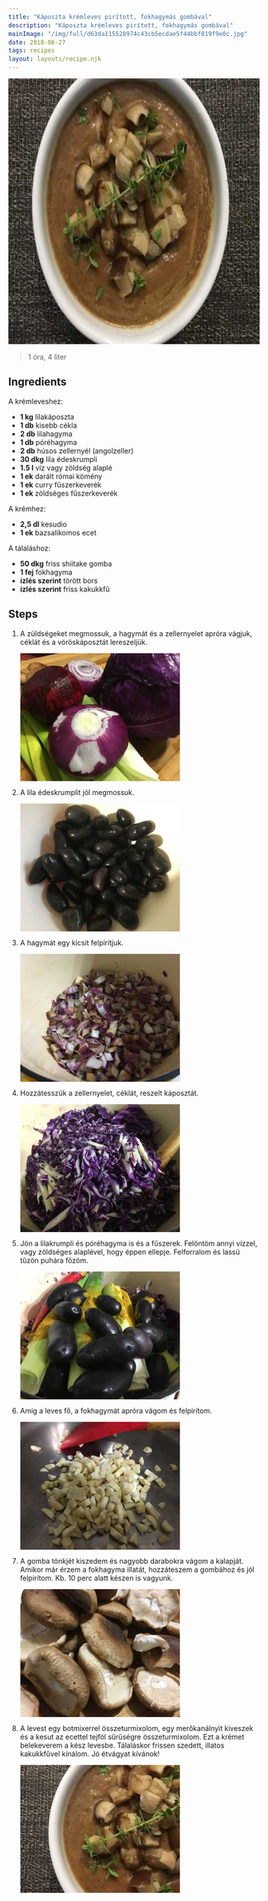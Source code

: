 ```yaml
---
title: "Káposzta krémleves pirított, fokhagymás gombával"
description: "Káposzta krémleves pirított, fokhagymás gombával"
mainImage: "/img/full/d63da115528974c43cb5ecdae5f44bbf819f9e0c.jpg"
date: 2018-06-27
tags: recipes
layout: layouts/recipe.njk
---
```

                            
<p align="center"><a href="https://cookpad.com/hu/receptek/5238792-kaposzta-kremleves-piritott-fokhagymas-gombaval" rel="Recipe source page"><img width="751" height="532" src="/img/full/d63da115528974c43cb5ecdae5f44bbf819f9e0c.jpg"/></a></p>

> 1 óra, 4 liter 

## Ingredients

A krémleveshez:
* **1 kg** lilakáposzta
* **1 db** kisebb cékla
* **2 db** lilahagyma
* **1 db** póréhagyma
* **2 db** húsos zellernyél (angolzeller)
* **30 dkg** lila édeskrumpli
* **1.5 l** víz vagy zöldség alaplé
* **1 ek** darált római kömény
* **1 ek** curry fűszerkeverék
* **1 ek** zöldséges fűszerkeverék

A krémhez:
* **2,5 dl** kesudio
* **1 ek** bazsalikomos ecet

A tálaláshoz:
* **50 dkg** friss shiitake gomba
* **1 fej** fokhagyma
* **ízlés szerint** törött bors
* **ízlés szerint** friss kakukkfű

## Steps

1. A züldségeket megmossuk, a hagymát és a zellernyelet apróra vágjuk, céklát és a vöröskáposztát lereszeljük.
 
    <p><img width="320" height="256" align="left" src="/img/full/258f9b4f8b12f130e0c8e57e292b63b5a3ab065a.jpg"/></p><div style="clear: both"/>

2. A lila édeskrumplit jól megmossuk.
 
    <p><img width="320" height="256" align="left" src="/img/full/9c80e2dfd153f01f03d64bd5f074a9a9ec463fdd.jpg"/></p><div style="clear: both"/>

3. A hagymát egy kicsit felpirítjuk.
 
    <p><img width="320" height="256" align="left" src="/img/full/37c6ac678165f67dc3dd2d55a92bf2c3204dd4c6.jpg"/></p><div style="clear: both"/>

4. Hozzátesszük a zellernyelet, céklát, reszelt káposztát.
 
    <p><img width="320" height="256" align="left" src="/img/full/efc82f620cf76c487d2345944e2aa5dd534b3a14.jpg"/></p><div style="clear: both"/>

5. Jön a lilakrumpli és póréhagyma is és a fűszerek. Felöntöm annyi vízzel, vagy zöldséges alaplével, hogy éppen ellepje. Felforralom és lassú tűzön puhára főzöm.
 
    <p><img width="320" height="256" align="left" src="/img/full/7273c695acf1f9ace86dc5061f63d9f6733901ef.jpg"/></p><div style="clear: both"/>

6. Amíg a leves fő, a fokhagymát apróra vágom és felpirítom.
 
    <p><img width="320" height="256" align="left" src="/img/full/b4ef849f875b5d2b9d6e179d3fb91d5bf26e826a.jpg"/></p><div style="clear: both"/>

7. A gomba tönkjét kiszedem és nagyobb darabokra vágom a kalapját. Amikor már érzem a fokhagyma illatát, hozzáteszem a gombához és jól felpirítom. Kb. 10 perc alatt készen is vagyunk.
 
    <p><img width="320" height="256" align="left" src="/img/full/3091cddb6935e987466089ddcd3ef1488c1c433d.jpg"/></p><div style="clear: both"/>

8. A levest egy botmixerrel összeturmixolom, egy merőkanálnyit kiveszek és a kesut az ecettel tejföl sűrűségre összeturmixolom. Ezt a krémet belekeverem a kész levesbe. Tálaláskor frissen szedett, illatos kakukkfűvel kínálom. Jó étvágyat kívánok!
 
    <p><img width="320" height="256" align="left" src="/img/full/af8278b7fd45d5005a4658fc8e8dcda16d3fdd2b.jpg"/></p><div style="clear: both"/>

